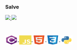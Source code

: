 ### Salve
 <div>
  <a href="https://github.com/ThiagoCamposUglar">
  <img height="144em" src="https://github-readme-stats.vercel.app/api?username=thiagocamposuglar&show_icons=true&theme=yeblu&include_all_commits=true&count_private=true"/>
  <img height="144em" src="https://github-readme-stats.vercel.app/api/top-langs/?username=thiagocamposuglar&layout=compact&langs_count=7&theme=yeblu"/>
</div>
 
 ##
 
<div style="display: inline_block"><br>
  <img align="center" alt="Csharp" height="30" width="40" src="https://raw.githubusercontent.com/devicons/devicon/master/icons/csharp/csharp-original.svg">
  <img align="center" alt="Js" height="30" width="40" src="https://raw.githubusercontent.com/devicons/devicon/master/icons/javascript/javascript-plain.svg">
  <img align="center" alt="HTML" height="30" width="40" src="https://raw.githubusercontent.com/devicons/devicon/master/icons/html5/html5-original.svg">
  <img align="center" alt="CSS" height="30" width="40" src="https://raw.githubusercontent.com/devicons/devicon/master/icons/css3/css3-original.svg">
  <img align="center" alt="Python" height="30" width="40" src="https://raw.githubusercontent.com/devicons/devicon/master/icons/python/python-original.svg">
</div>
